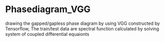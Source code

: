 # Phasediagram_VGG
drawing the gapped/gapless phase diagram by using VGG constructed by Tensorflow, The train/test data are spectral function calculated by solving system of coupled differential equaionts

